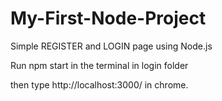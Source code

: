 # My-First-Node-Project

Simple REGISTER and LOGIN page using Node.js

Run npm start in the terminal in login folder

then type http://localhost:3000/ in chrome.
